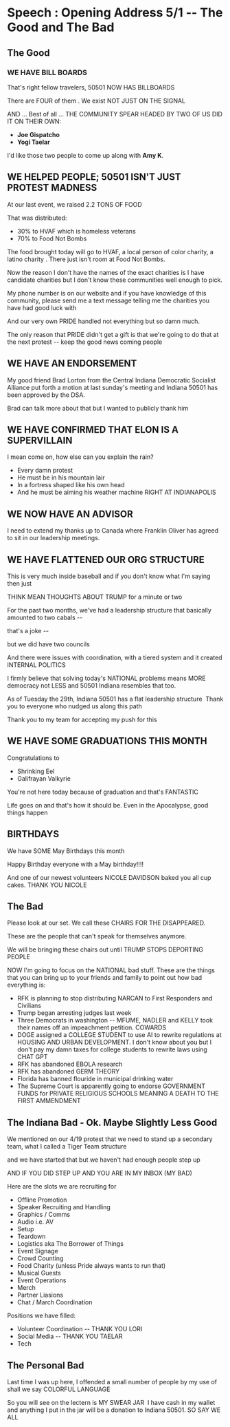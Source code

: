 # Speech : Opening Address 5/1 -- The Good and The Bad

## The Good

### WE HAVE BILL BOARDS

That's right fellow travelers, 50501 NOW HAS BILLBOARDS 

There are FOUR of them .  We exist NOT JUST ON THE SIGNAL

AND ... Best of all ... THE COMMUNITY SPEAR HEADED BY TWO OF US DID IT ON THEIR OWN:

* **⁨Joe Gispatcho⁩**
* **Yogi Taelar**

I'd like those two people to come up along with **Amy K**.

## WE HELPED PEOPLE; 50501 ISN'T JUST PROTEST MADNESS

At our last event, we raised 2.2 TONS OF FOOD

That was distributed:

* 30% to HVAF which is homeless veterans
* 70% to Food Not Bombs

The food brought today will go to HVAF, a local person of color charity, a latino charity .  There just isn't room at Food Not Bombs.  

Now the reason I don't have the names of the exact charities is I have candidate charities but I don't know these communities well enough to pick.  

My phone number is on our website and if you have knowledge of this community, please send me a text message telling me the charities you have had good luck with

And our very own PRIDE handled not everything but so damn much.

The only reason that PRIDE didn't get a gift is that we're going to do that at the next protest -- keep the good news coming people

## WE HAVE AN ENDORSEMENT 

My good friend Brad Lorton from the Central Indiana Democratic Socialist Alliance put forth a motion at last sunday's meeting and Indiana 50501 has been approved by the DSA.

Brad can talk more about that but I wanted to publicly thank him

## WE HAVE CONFIRMED THAT ELON IS A SUPERVILLAIN

I mean come on, how else can you explain the rain?

* Every damn protest
* He must be in his mountain lair
* In a fortress shaped like his own head
* And he must be aiming his weather machine RIGHT AT INDIANAPOLIS

## WE NOW HAVE AN ADVISOR 

I need to extend my thanks up to Canada where Franklin Oliver has agreed to sit in our leadership meetings.

## WE HAVE FLATTENED OUR ORG STRUCTURE

This is very much inside baseball and if you don't know what I'm saying then just 

THINK MEAN THOUGHTS ABOUT TRUMP for a minute or two

For the past two months, we've had a leadership structure that basically amounted to two cabals -- 

that's a joke -- 

but we did have two councils

And there were issues with coordination, with a tiered system and it created INTERNAL POLITICS

I firmly believe that solving today's NATIONAL problems means MORE democracy not LESS and 50501 Indiana resembles that too.

As of Tuesday the 29th, Indiana 50501 has a flat leadership structure
 Thank you to everyone who nudged us along this path

Thank you to my team for accepting my push for this

## WE HAVE SOME GRADUATIONS THIS MONTH

Congratulations to 

* Shrinking Eel
* Galifrayan Valkyrie

You're not here today because of graduation and that's FANTASTIC

Life goes on and that's how it should be.  Even in the Apocalypse, good things happen

## BIRTHDAYS

We have SOME May Birthdays this month

Happy Birthday everyone with a May birthday!!!!

And one of our newest volunteers NICOLE DAVIDSON baked you all cup cakes. THANK YOU NICOLE

## The Bad

Please look at our set.  We call these CHAIRS FOR THE DISAPPEARED.  

These are the people that can't speak for themselves anymore.

We will be bringing these chairs out until TRUMP STOPS DEPORTING PEOPLE

NOW I'm going to focus on the NATIONAL bad stuff.  These are the things that you can bring up to your friends and family to point out how bad everything is:

* RFK is planning to stop distributing NARCAN to First Responders and Civilians
* Trump began arresting judges last week
* Three Democrats in washington -- MFUME, NADLER and KELLY took their names off an impeachment petition.  COWARDS
* DOGE assigned a COLLEGE STUDENT to use AI to rewrite regulations at HOUSING AND URBAN DEVELOPMENT.  I don't know about you but I don't pay my damn taxes for college students to rewrite laws using CHAT GPT
* RFK has abandoned EBOLA research
* RFK has abandoned GERM THEORY
* Florida has banned flouride in municipal drinking water
* The Supreme Court is apparently going to endorse GOVERNMENT FUNDS for PRIVATE RELIGIOUS SCHOOLS MEANING A DEATH TO THE FIRST AMMENDMENT

## The Indiana Bad - Ok.  Maybe Slightly Less Good

We mentioned on our 4/19 protest that we need to stand up a secondary team, what I called a Tiger Team structure 

and we have started that but we haven't had enough people step up

AND IF YOU DID STEP UP AND YOU ARE IN MY INBOX (MY BAD)

Here are the slots we are recruiting for

* Offline Promotion
* Speaker Recruiting and Handling
* Graphics / Comms
* Audio i.e. AV 
* Setup 
* Teardown
* Logistics aka The Borrower of Things
* Event Signage
* Crowd Counting
* Food Charity (unless Pride always wants to run that)
* Musical Guests
* Event Operations
* Merch
* Partner Liasions
* Chat / March Coordination

Positions we have filled:
* Volunteer Coordination -- THANK YOU LORI
* Social Media -- THANK YOU TAELAR
* Tech 

## The Personal Bad

Last time I was up here, I offended a small number of people by my use of shall we say COLORFUL LANGUAGE

So you will see on the lectern is MY SWEAR JAR
 I have cash in my wallet and anything I put in the jar will be a donation to Indiana 50501.  SO SAY WE ALL

